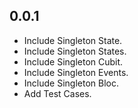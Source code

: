 ## 0.0.1

* Include Singleton State.
* Include Singleton States.
* Include Singleton Cubit.
* Include Singleton Events.
* Include Singleton Bloc.
* Add Test Cases.
